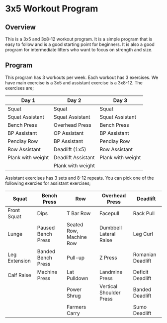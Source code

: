 # 3x5 Workout Program

## Overview

This is a 3x5 and 3x8-12 workout program. It is a simple program that is easy to follow and is a good starting point for beginners. It is also a good program for intermediate lifters who want to focus on strength and size.

## Program

This program has 3 workouts per week. Each workout has 3 exercises. We have main exercise is a 3x5 and assistant exercise is a 3x8-12. The exercises are;

| Day 1             | Day 2              | Day 3             |
| ----------------- | ------------------ | ----------------- |
| Squat             | Squat              | Squat             |
| Squat Assistant   | Squat Assistant    | Squat Assistant   |
| Bench Press       | Overhead Press     | Bench Press       |
| BP Assistant      | OP Assistant       | BP Assistant      |
| Pendlay Row       | BP Assistant       | Pendlay Row       |
| Row Assistant     | Deadlift (1x5)     | Row Assistant     |
| Plank with weight | Deadlift Assistant | Plank with weight |
|                   | Plank with weight  |                   |

Assistant exercises has 3 sets and 8-12 repeats. You can pick one of the following exercies for assistant exercises;

| Squat         | Bench Press        | Row                     | Overhead Press          | Deadlift          |
| ------------- | ------------------ | ----------------------- | ----------------------- | ----------------- |
| Front Squat   | Dips               | T Bar Row               | Facepull                | Rack Pull         |
| Lunge         | Paused Bench Press | Seated Row, Machine Row | Dumbbell Lateral Raise  | Leg Curl          |
| Leg Extension | Banded Bench Press | Pull-up                 | Z Press                 | Romanian Deadlift |
| Calf Raise    | Machine Press      | Lat Pulldown            | Landmine Press          | Deficit Deadlift  |
|               |                    | Power Shrug             | Vertical Shoulder Press | Banded Deadlift   |
|               |                    | Farmers Carry           |                         | Sumo Deadlift     |
